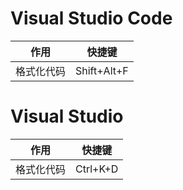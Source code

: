 # Visual Studio Code

| 作用       | 快捷键      |
| ---------- | ----------- |
| 格式化代码 | Shift+Alt+F |

# Visual Studio

| 作用       | 快捷键   |
| ---------- | -------- |
| 格式化代码 | Ctrl+K+D |